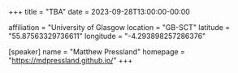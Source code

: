 +++
title = "TBA"
date = 2023-09-28T13:00:00-00:00

affiliation = "University of Glasgow
location = "GB-SCT"
latitude = "55.87563329736611"
longitude = "-4.293898257286376"

[speaker]
  name = "Matthew Pressland"
    homepage = "https://mdpressland.github.io/"
+++
